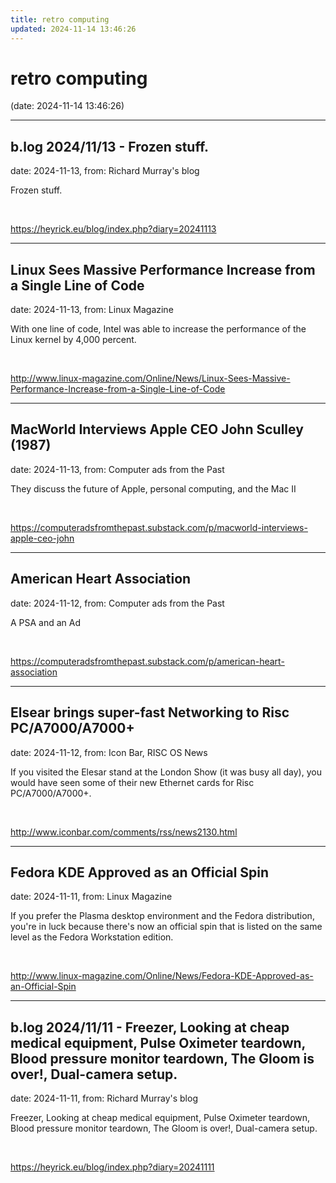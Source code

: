 ```yaml
---
title: retro computing
updated: 2024-11-14 13:46:26
---
```


# retro computing

(date: 2024-11-14 13:46:26)

---

## b.log 2024/11/13 - Frozen stuff.

date: 2024-11-13, from: Richard Murray's blog

Frozen stuff. 

<br> 

<https://heyrick.eu/blog/index.php?diary=20241113>

---

## Linux Sees Massive Performance Increase from a Single Line of Code

date: 2024-11-13, from: Linux Magazine

<p>With one line of code, Intel was able to increase the performance of the Linux kernel by 4,000 percent.</p> 

<br> 

<http://www.linux-magazine.com/Online/News/Linux-Sees-Massive-Performance-Increase-from-a-Single-Line-of-Code>

---

## MacWorld Interviews Apple CEO John Sculley (1987)

date: 2024-11-13, from: Computer ads from the Past

They discuss the future of Apple, personal computing, and the Mac II 

<br> 

<https://computeradsfromthepast.substack.com/p/macworld-interviews-apple-ceo-john>

---

## American Heart Association

date: 2024-11-12, from: Computer ads from the Past

A PSA and an Ad 

<br> 

<https://computeradsfromthepast.substack.com/p/american-heart-association>

---

## Elsear brings super-fast Networking to Risc PC/A7000/A7000+

date: 2024-11-12, from: Icon Bar, RISC OS News

If you visited the Elesar stand at the London Show (it was busy all day), you would have seen some of their new Ethernet cards for Risc PC/A7000/A7000+. 

<br> 

<http://www.iconbar.com/comments/rss/news2130.html>

---

## Fedora KDE Approved as an Official Spin

date: 2024-11-11, from: Linux Magazine

<p>If you prefer the Plasma desktop environment and the Fedora distribution, you're in luck because there's now an official spin that is listed on the same level as the Fedora Workstation edition.</p> 

<br> 

<http://www.linux-magazine.com/Online/News/Fedora-KDE-Approved-as-an-Official-Spin>

---

## b.log 2024/11/11 - Freezer, Looking at cheap medical equipment, Pulse Oximeter teardown, Blood pressure monitor teardown, The Gloom is over!, Dual-camera setup.

date: 2024-11-11, from: Richard Murray's blog

Freezer, Looking at cheap medical equipment, Pulse Oximeter teardown, Blood pressure monitor teardown, The Gloom is over!, Dual-camera setup. 

<br> 

<https://heyrick.eu/blog/index.php?diary=20241111>

